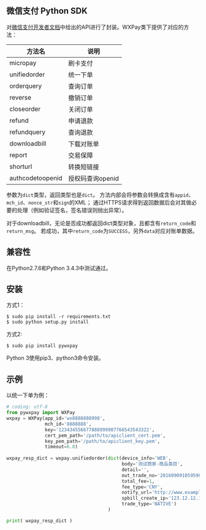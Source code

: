微信支付 Python SDK
-------

对[微信支付开发者文档](https://pay.weixin.qq.com/wiki/doc/api/index.html)中给出的API进行了封装。WXPay类下提供了对应的方法：

|方法名 | 说明 |
|--------|--------|
|micropay| 刷卡支付 |
|unifiedorder | 统一下单|
|orderquery | 查询订单 |
|reverse | 撤销订单 |
|closeorder|关闭订单|
|refund|申请退款|
|refundquery|查询退款|
|downloadbill|下载对账单|
|report|交易保障|
|shorturl|转换短链接|
|authcodetoopenid|授权码查询openid|

参数为`dict`类型，返回类型也是`dict`。
方法内部会将参数会转换成含有`appid`、`mch_id`、`nonce_str`和`sign`的XML；
通过HTTPS请求得到返回数据后会对其做必要的处理（例如验证签名，签名错误则抛出异常）。

对于downloadbill，无论是否成功都返回dict类型对象，且都含有`return_code`和`return_msg`。
若成功，其中`return_code`为`SUCCESS`，另外`data`对应对账单数据。

## 兼容性
在Python2.7.6和Python 3.4.3中测试通过。

## 安装

方式1：
```
$ sudo pip install -r requirements.txt
$ sudo python setup.py install
```

方式2:
```
$ sudo pip install pywxpay
```

Python 3使用pip3、python3命令安装。

## 示例
以统一下单为例：
```python
# coding: utf-8
from pywxpay import WXPay
wxpay = WXPay(app_id='wx8888888998', 
              mch_id='8888888',
              key='123434556677888999987766543543322', 
              cert_pem_path='/path/to/apiclient_cert.pem',
              key_pem_path='/path/to/apiclient_key.pem',
              timeout=6.0)
             
wxpay_resp_dict = wxpay.unifiedorder(dict(device_info='WEB',
                                          body='测试商家-商品类目',
                                          detail='',
                                          out_trade_no='2016090910595900000012',
                                          total_fee=1,
                                          fee_type='CNY',
                                          notify_url='http://www.example.com/wxpay/notify',
                                          spbill_create_ip='123.12.12.123',
                                          trade_type='NATIVE')
                                     )

print( wxpay_resp_dict )
